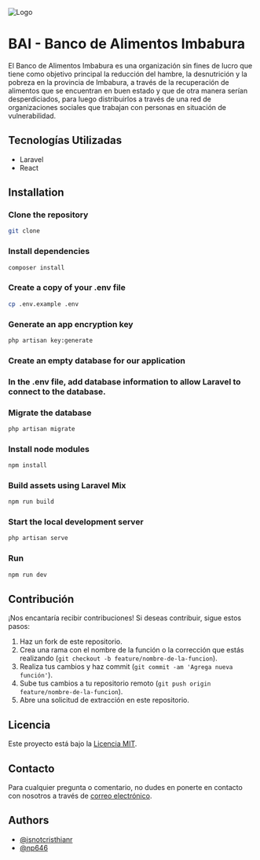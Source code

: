 
![Logo](https://39661411.fs1.hubspotusercontent-na1.net/hub/39661411/hubfs/marca-Banco-Alimentos-Imbabura-BADI-1.png?width=270&height=75&name=marca-Banco-Alimentos-Imbabura-BADI-1.png)


# BAI - Banco de Alimentos Imbabura

El Banco de Alimentos Imbabura es una organización sin fines de lucro que tiene como objetivo principal la reducción del hambre, la desnutrición y la pobreza en la provincia de Imbabura, a través de la recuperación de alimentos que se encuentran en buen estado y que de otra manera serían desperdiciados, para luego distribuirlos a través de una red de organizaciones sociales que trabajan con personas en situación de vulnerabilidad.


## Tecnologías Utilizadas
- Laravel
- React

## Installation

### Clone the repository

```bash
git clone 
```

### Install dependencies

```bash
composer install
```

### Create a copy of your .env file

```bash
cp .env.example .env
```

### Generate an app encryption key

```bash
php artisan key:generate
```

### Create an empty database for our application

### In the .env file, add database information to allow Laravel to connect to the database.

### Migrate the database

```bash
php artisan migrate
```

### Install node modules

```bash
npm install
```

### Build assets using Laravel Mix

```bash
npm run build
```

### Start the local development server

```bash
php artisan serve
```

### Run
```bash
npm run dev
```
## Contribución
¡Nos encantaría recibir contribuciones! Si deseas contribuir, sigue estos pasos:
1. Haz un fork de este repositorio.
2. Crea una rama con el nombre de la función o la corrección que estás realizando (`git checkout -b feature/nombre-de-la-funcion`).
3. Realiza tus cambios y haz commit (`git commit -am 'Agrega nueva función'`).
4. Sube tus cambios a tu repositorio remoto (`git push origin feature/nombre-de-la-funcion`).
5. Abre una solicitud de extracción en este repositorio.

## Licencia
Este proyecto está bajo la [Licencia MIT](LICENSE).
## Contacto
Para cualquier pregunta o comentario, no dudes en ponerte en contacto con nosotros a través de [correo electrónico](cdrecalde@pucesi.edu.ec).


## Authors

- [@isnotcristhianr](https://github.com/Isnotcristhianr)
- [@np646](https://github.com/np646)


